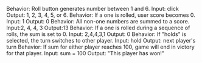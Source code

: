 Behavior: Roll button generates number between 1 and 6.
Input: click
Output: 1, 2, 3, 4, 5, or 6.
Behavior: If a one is rolled, user score becomes 0.
Input: 1
Output: 0
Behavior: All non-one numbers are summed to a score.
Input:2, 4, 4, 3
Output:13
Behavior: If a one is rolled during a sequence of rolls, the sum is set to 0.
Input: 2,4,4,3,1
Output: 0
Behavior: If "holds" is selected, the turn switches to other player.
Input: hold
Output: next player's turn
Behavior: If sum for either player reaches 100, game will end in victory for that player.
Input: sum = 100
Output: "This player has won!"
